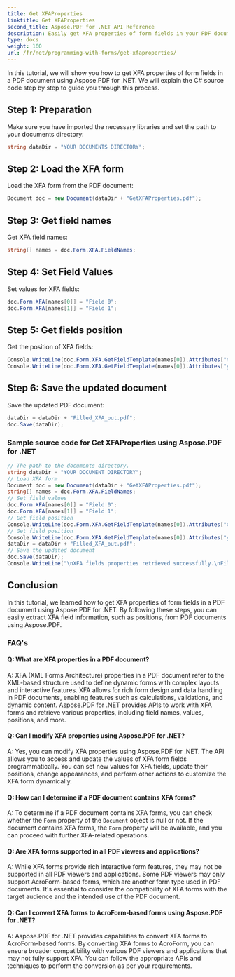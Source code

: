 ```yaml
---
title: Get XFAProperties
linktitle: Get XFAProperties
second_title: Aspose.PDF for .NET API Reference
description: Easily get XFA properties of form fields in your PDF documents with Aspose.PDF for .NET.
type: docs
weight: 160
url: /fr/net/programming-with-forms/get-xfaproperties/
---
```

In this tutorial, we will show you how to get XFA properties of form fields in a PDF document using Aspose.PDF for .NET. We will explain the C# source code step by step to guide you through this process.

## Step 1: Preparation

Make sure you have imported the necessary libraries and set the path to your documents directory:

```csharp
string dataDir = "YOUR DOCUMENTS DIRECTORY";
```

## Step 2: Load the XFA form

Load the XFA form from the PDF document:

```csharp
Document doc = new Document(dataDir + "GetXFAProperties.pdf");
```

## Step 3: Get field names

Get XFA field names:

```csharp
string[] names = doc.Form.XFA.FieldNames;
```

## Step 4: Set Field Values

Set values for XFA fields:

```csharp
doc.Form.XFA[names[0]] = "Field 0";
doc.Form.XFA[names[1]] = "Field 1";
```

## Step 5: Get fields position

Get the position of XFA fields:

```csharp
Console.WriteLine(doc.Form.XFA.GetFieldTemplate(names[0]).Attributes["x"].Value);
Console.WriteLine(doc.Form.XFA.GetFieldTemplate(names[0]).Attributes["y"].Value);
```

## Step 6: Save the updated document

Save the updated PDF document:

```csharp
dataDir = dataDir + "Filled_XFA_out.pdf";
doc.Save(dataDir);
```

### Sample source code for Get XFAProperties using Aspose.PDF for .NET 
```csharp
// The path to the documents directory.
string dataDir = "YOUR DOCUMENT DIRECTORY";
// Load XFA form
Document doc = new Document(dataDir + "GetXFAProperties.pdf");
string[] names = doc.Form.XFA.FieldNames;
// Set field values
doc.Form.XFA[names[0]] = "Field 0";
doc.Form.XFA[names[1]] = "Field 1";
// Get field position
Console.WriteLine(doc.Form.XFA.GetFieldTemplate(names[0]).Attributes["x"].Value);
// Get field position
Console.WriteLine(doc.Form.XFA.GetFieldTemplate(names[0]).Attributes["y"].Value);
dataDir = dataDir + "Filled_XFA_out.pdf";
// Save the updated document
doc.Save(dataDir);
Console.WriteLine("\nXFA fields properties retrieved successfully.\nFile saved at " + dataDir);
```

## Conclusion

In this tutorial, we learned how to get XFA properties of form fields in a PDF document using Aspose.PDF for .NET. By following these steps, you can easily extract XFA field information, such as positions, from PDF documents using Aspose.PDF.

### FAQ's

#### Q: What are XFA properties in a PDF document?

A: XFA (XML Forms Architecture) properties in a PDF document refer to the XML-based structure used to define dynamic forms with complex layouts and interactive features. XFA allows for rich form design and data handling in PDF documents, enabling features such as calculations, validations, and dynamic content. Aspose.PDF for .NET provides APIs to work with XFA forms and retrieve various properties, including field names, values, positions, and more.

#### Q: Can I modify XFA properties using Aspose.PDF for .NET?

A: Yes, you can modify XFA properties using Aspose.PDF for .NET. The API allows you to access and update the values of XFA form fields programmatically. You can set new values for XFA fields, update their positions, change appearances, and perform other actions to customize the XFA form dynamically.

#### Q: How can I determine if a PDF document contains XFA forms?

A: To determine if a PDF document contains XFA forms, you can check whether the `Form` property of the `Document` object is null or not. If the document contains XFA forms, the `Form` property will be available, and you can proceed with further XFA-related operations.

#### Q: Are XFA forms supported in all PDF viewers and applications?

A: While XFA forms provide rich interactive form features, they may not be supported in all PDF viewers and applications. Some PDF viewers may only support AcroForm-based forms, which are another form type used in PDF documents. It's essential to consider the compatibility of XFA forms with the target audience and the intended use of the PDF document.

#### Q: Can I convert XFA forms to AcroForm-based forms using Aspose.PDF for .NET?

A: Aspose.PDF for .NET provides capabilities to convert XFA forms to AcroForm-based forms. By converting XFA forms to AcroForm, you can ensure broader compatibility with various PDF viewers and applications that may not fully support XFA. You can follow the appropriate APIs and techniques to perform the conversion as per your requirements.